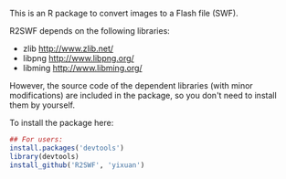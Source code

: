 This is an R package to convert images to a Flash file (SWF).

R2SWF depends on the following libraries:

- zlib         http://www.zlib.net/
- libpng       http://www.libpng.org/
- libming      http://www.libming.org/

However, the source code of the dependent libraries (with minor modifications) are included in the package, so you don't need to install them by yourself.

To install the package here:

```r
## For users: 
install.packages('devtools')
library(devtools)
install_github('R2SWF', 'yixuan')
```

